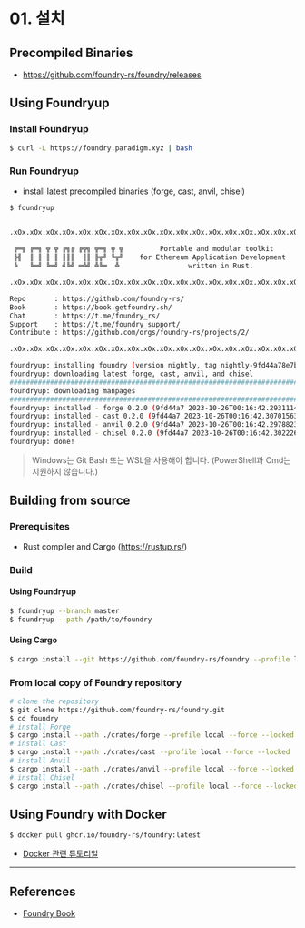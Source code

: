 # 01. 설치

## Precompiled Binaries

- https://github.com/foundry-rs/foundry/releases

## Using Foundryup

### Install Foundryup

```bash
$ curl -L https://foundry.paradigm.xyz | bash
```

### Run Foundryup

- install latest precompiled binaries (forge, cast, anvil, chisel)

```bash
$ foundryup


.xOx.xOx.xOx.xOx.xOx.xOx.xOx.xOx.xOx.xOx.xOx.xOx.xOx.xOx.xOx.xOx.xOx.xOx
 
 ╔═╗ ╔═╗ ╦ ╦ ╔╗╔ ╔╦╗ ╦═╗ ╦ ╦         Portable and modular toolkit
 ╠╣  ║ ║ ║ ║ ║║║  ║║ ╠╦╝ ╚╦╝    for Ethereum Application Development 
 ╚   ╚═╝ ╚═╝ ╝╚╝ ═╩╝ ╩╚═  ╩                 written in Rust.

.xOx.xOx.xOx.xOx.xOx.xOx.xOx.xOx.xOx.xOx.xOx.xOx.xOx.xOx.xOx.xOx.xOx.xOx

Repo       : https://github.com/foundry-rs/
Book       : https://book.getfoundry.sh/                      
Chat       : https://t.me/foundry_rs/                         
Support    : https://t.me/foundry_support/
Contribute : https://github.com/orgs/foundry-rs/projects/2/

.xOx.xOx.xOx.xOx.xOx.xOx.xOx.xOx.xOx.xOx.xOx.xOx.xOx.xOx.xOx.xOx.xOx.xOx

foundryup: installing foundry (version nightly, tag nightly-9fd44a78e7bb07966eb2636ee9412a4a602294ea)
foundryup: downloading latest forge, cast, anvil, and chisel
####################################################################################### 100.0%
foundryup: downloading manpages
####################################################################################### 100.0%
foundryup: installed - forge 0.2.0 (9fd44a7 2023-10-26T00:16:42.293111408Z)
foundryup: installed - cast 0.2.0 (9fd44a7 2023-10-26T00:16:42.307015636Z)
foundryup: installed - anvil 0.2.0 (9fd44a7 2023-10-26T00:16:42.297882386Z)
foundryup: installed - chisel 0.2.0 (9fd44a7 2023-10-26T00:16:42.302226058Z)
foundryup: done!
```

> Windows는 Git Bash 또는 WSL을 사용해야 합니다. (PowerShell과 Cmd는 지원하지 않습니다.)

## Building from source

### Prerequisites

- Rust compiler and Cargo (https://rustup.rs/)

### Build

#### Using Foundryup

```bash
$ foundryup --branch master
$ foundryup --path /path/to/foundry
```

#### Using Cargo

```bash
$ cargo install --git https://github.com/foundry-rs/foundry --profile local --locked forge cast chisel anvil
```

### From local copy of Foundry repository

```bash
# clone the repository
$ git clone https://github.com/foundry-rs/foundry.git
$ cd foundry
# install Forge
$ cargo install --path ./crates/forge --profile local --force --locked
# install Cast
$ cargo install --path ./crates/cast --profile local --force --locked
# install Anvil
$ cargo install --path ./crates/anvil --profile local --force --locked
# install Chisel
$ cargo install --path ./crates/chisel --profile local --force --locked
```

## Using Foundry with Docker

```bash
$ docker pull ghcr.io/foundry-rs/foundry:latest
```

- [Docker 관련 튜토리얼](https://book.getfoundry.sh/tutorials/foundry-docker)

---

## References

- [Foundry Book](https://book.getfoundry.sh/getting-started/installation)